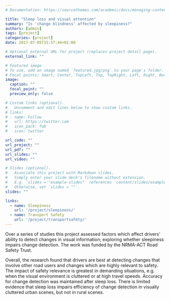 ```yaml
---
# Documentation: https://sourcethemes.com/academic/docs/managing-content/

title: "Sleep loss and visual attention"
summary: "Is 'change blindness' affected by sleepiness?"
authors: [admin]
tags: [project]
categories: [project]
date: 2017-07-05T15:57:44+01:00

# Optional external URL for project (replaces project detail page).
external_link: ""

# Featured image
# To use, add an image named `featured.jpg/png` to your page's folder.
# Focal points: Smart, Center, TopLeft, Top, TopRight, Left, Right, BottomLeft, Bottom, BottomRight.
image:
  caption: ""
  focal_point: ""
  preview_only: false

# Custom links (optional).
#   Uncomment and edit lines below to show custom links.
# links:
# - name: Follow
#   url: https://twitter.com
#   icon_pack: fab
#   icon: twitter

url_code: ""
url_project: ""
url_pdf: ""
url_slides: ""
url_video: ""

# Slides (optional).
#   Associate this project with Markdown slides.
#   Simply enter your slide deck's filename without extension.
#   E.g. `slides = "example-slides"` references `content/slides/example-slides.md`.
#   Otherwise, set `slides = ""`.
slides: ""

links:
  - name: Sleepiness
    url: '/project/sleepiness/'
  - name: Transport Safety
    url: '/project/transportsafety/'     
---
```

Over a series of studies this project assessed factors which affect drivers’ ability to detect changes in visual information; exploring whether sleepiness impairs change detection. The work was funded by the NRMA-ACT Road Safety Trust. 

Overall, the research found that drivers are best at detecting changes that involve other road users and changes which are highly relevant to safety. The impact of safety relevance is greatest in demanding situations, e.g. when the visual environment is cluttered or at high travel speeds. Accuracy for change detection was maintained after sleep loss. There is limited evidence that sleep loss impairs efficiency of change detection in visually cluttered urban scenes, but not in rural scenes. 


